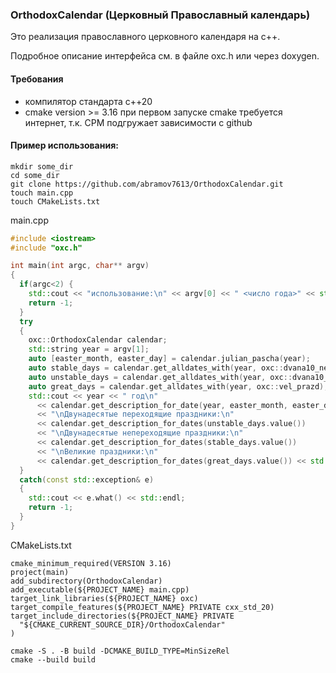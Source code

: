 ### OrthodoxCalendar (Церковный Православный календарь)

Это реализация православного церковного календаря на c++.

Подробноe описание интерфейса см. в файле oxc.h или через doxygen.

#### Требования

* компилятор стандарта c++20
* cmake version >= 3.16
при первом запуске cmake требуется интернет, т.к. CPM подгружает зависимости с github

#### Пример использования:
```
mkdir some_dir
cd some_dir
git clone https://github.com/abramov7613/OrthodoxCalendar.git
touch main.cpp
touch CMakeLists.txt
```

main.cpp
```c++
#include <iostream>
#include "oxc.h"

int main(int argc, char** argv)
{
  if(argc<2) {
    std::cout << "использование:\n" << argv[0] << " <число года>" << std::endl;
    return -1;
  }
  try
  {
    oxc::OrthodoxCalendar calendar;
    std::string year = argv[1];
    auto [easter_month, easter_day] = calendar.julian_pascha(year);
    auto stable_days = calendar.get_alldates_with(year, oxc::dvana10_nep_prazd);
    auto unstable_days = calendar.get_alldates_with(year, oxc::dvana10_per_prazd);
    auto great_days = calendar.get_alldates_with(year, oxc::vel_prazd);
    std::cout << year << " год\n"
      << calendar.get_description_for_date(year, easter_month, easter_day)
      << "\nДвунадесятые переходящие праздники:\n"
      << calendar.get_description_for_dates(unstable_days.value())
      << "\nДвунадесятые непереходящие праздники:\n"
      << calendar.get_description_for_dates(stable_days.value())
      << "\nВеликие праздники:\n"
      << calendar.get_description_for_dates(great_days.value()) << std::endl;
  }
  catch(const std::exception& e)
  {
    std::cout << e.what() << std::endl;
    return -1;
  }
}
```

CMakeLists.txt
```
cmake_minimum_required(VERSION 3.16)
project(main)
add_subdirectory(OrthodoxCalendar)
add_executable(${PROJECT_NAME} main.cpp)
target_link_libraries(${PROJECT_NAME} oxc)
target_compile_features(${PROJECT_NAME} PRIVATE cxx_std_20)
target_include_directories(${PROJECT_NAME} PRIVATE
  "${CMAKE_CURRENT_SOURCE_DIR}/OrthodoxCalendar"
)
```

```
cmake -S . -B build -DCMAKE_BUILD_TYPE=MinSizeRel
cmake --build build
```

